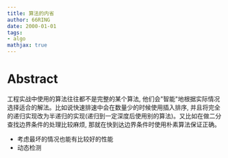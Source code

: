 ```yaml
---
title: 算法的内省
author: 66RING
date: 2000-01-01
tags: 
- algo
mathjax: true
---
```


# Abstract

工程实战中使用的算法往往都不是完整的某个算法, 他们会"智能"地根据实际情况选择适合的解法。比如说快速排速中会在数量少的时候使用插入排序, 并且将完全的递归实现改为半递归的实现(递归到一定深度后使用别的算法)。又比如在做二分查找边界条件的处理比较麻烦, 那就在快到达边界条件时使用朴素算法保证正确。

- 考虑最坏的情况也能有比较好的性能
- 动态检测

